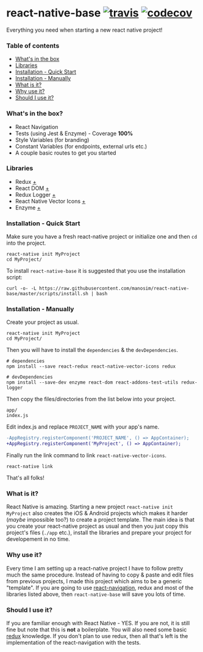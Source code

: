 react-native-base [![travis][travis-image]][travis-url] [![codecov][codecov-image]][codecov-url]
===
Everything you need when starting a new react native project!


### Table of contents

  - [What's in the box](#whats-in-the-box)
  - [Libraries](#libraries)
  - [Installation - Quick Start](#installation---quick-start)
  - [Installation - Manually](#installation---manually)
  - [What is it?](#what-is-it)
  - [Why use it?](#why-use-it)
  - [Should I use it?](#should-i-use-it)


### What's in the box?

  - React Navigation
  - Tests (using Jest & Enzyme) - Coverage **100%**
  - Style Variables (for branding)
  - Constant Variables (for endpoints, external urls etc.)
  - A couple basic routes to get you started


### Libraries

  - Redux [+](http://redux.js.org/)
  - React DOM [+](https://www.npmjs.com/package/react-dom)
  - Redux Logger [+](https://github.com/evgenyrodionov/redux-logger)
  - React Native Vector Icons [+](https://github.com/oblador/react-native-vector-icons)
  - Enzyme [+](http://airbnb.io/enzyme/)


### Installation - Quick Start
Make sure you have a fresh react-native project or initialize one and then `cd` into the project.

    react-native init MyProject
    cd MyProject/

To install `react-native-base` it is suggested that you use the installation script:

    curl -o- -L https://raw.githubusercontent.com/manosim/react-native-base/master/scripts/install.sh | bash


### Installation - Manually

Create your project as usual.

    react-native init MyProject
    cd MyProject/

Then you will have to install the `dependencies` & the `devDependencies`.

    # dependencies
    npm install --save react-redux react-native-vector-icons redux 

    # devDependencies
    npm install --save-dev enzyme react-dom react-addons-test-utils redux-logger
    
Then copy the files/directories from the list below into your project.
 
    app/
    index.js

Edit index.js and replace `PROJECT_NAME` with your app's name.

```diff
-AppRegistry.registerComponent('PROJECT_NAME', () => AppContainer);
+AppRegistry.registerComponent('MyProject', () => AppContainer);
```
    
Finally run the link command to link `react-native-vector-icons`.

    react-native link
    
That's all folks!


### What is it?

React Native is amazing. Starting a new project `react-native init MyProject` also creates the iOS & Android projects which makes it harder (*maybe* impossible too?) to create a project template. The main idea is that you create your react-native project as usual and then you just copy this project's files (`./app` etc.), install the libraries and prepare your project for developement in no time.


### Why use it?

Every time I am setting up a react-native project I have to follow pretty much the same procedure. Instead of having to copy & paste and edit files from previous projects, I made this project which aims to be a generic "template". If you are going to use [react-navigation](https://reactnavigation.org), redux and most of the libraries listed above, then `react-native-base` will save you lots of time.


### Should I use it?

If you are familiar enough with React Native - YES. If you are not, it is still fine but note that this is **not** a boilerplate. You will also need some basic [redux](http://redux.js.org/) knowledge. If you don't plan to use redux, then all that's left is the implementation of the react-navigation with the tests.


[travis-image]: https://travis-ci.org/manosim/react-native-base.svg?branch=master
[travis-url]: https://travis-ci.org/manosim/react-native-base
[codecov-image]: https://codecov.io/gh/manosim/react-native-base/branch/master/graph/badge.svg
[codecov-url]: https://codecov.io/gh/manosim/react-native-base
